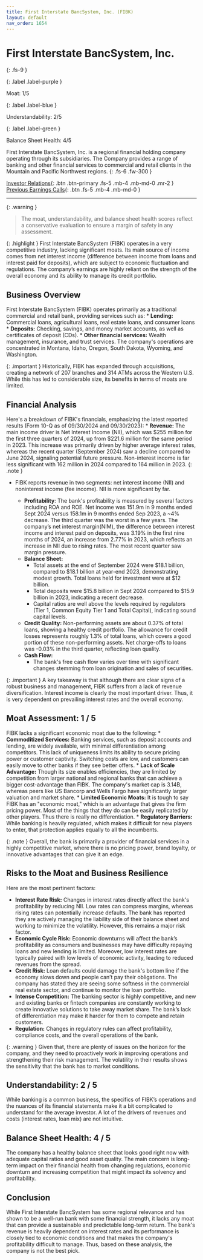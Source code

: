 ```yaml
---
title: First Interstate BancSystem, Inc. (FIBK)
layout: default
nav_order: 1654
---
```


# First Interstate BancSystem, Inc.
{: .fs-9 }

{: .label .label-purple }

Moat: 1/5

{: .label .label-blue }

Understandability: 2/5

{: .label .label-green }

Balance Sheet Health: 4/5

First Interstate BancSystem, Inc. is a regional financial holding company operating through its subsidiaries. The Company provides a range of banking and other financial services to commercial and retail clients in the Mountain and Pacific Northwest regions.
{: .fs-6 .fw-300 }

[Investor Relations](https://www.google.com/search?q=FIBK+investor+relations){: .btn .btn-primary .fs-5 .mb-4 .mb-md-0 .mr-2 }
[Previous Earnings Calls](https://discountingcashflows.com/company/FIBK/transcripts/){: .btn .fs-5 .mb-4 .mb-md-0 }

---

{: .warning }
>The moat, understandability, and balance sheet health scores reflect a conservative evaluation to ensure a margin of safety in any assessment.



{: .highlight }
First Interstate BancSystem (FIBK) operates in a very competitive industry, lacking significant moats. Its main source of income comes from net interest income (difference between income from loans and interest paid for deposits), which are subject to economic fluctuation and regulations. The company’s earnings are highly reliant on the strength of the overall economy and its ability to manage its credit portfolio.

## Business Overview
First Interstate BancSystem (FIBK) operates primarily as a traditional commercial and retail bank, providing services such as:
    *   **Lending:** Commercial loans, agricultural loans, real estate loans, and consumer loans
    *   **Deposits:** Checking, savings, and money market accounts, as well as certificates of deposit (CDs).
    *   **Other financial services:** Wealth management, insurance, and trust services.
The company's operations are concentrated in Montana, Idaho, Oregon, South Dakota, Wyoming, and Washington.

{: .important }
Historically, FIBK has expanded through acquisitions, creating a network of 207 branches and 314 ATMs across the Western U.S. While this has led to considerable size, its benefits in terms of moats are limited.

## Financial Analysis
Here's a breakdown of FIBK's financials, emphasizing the latest reported results (Form 10-Q as of 09/30/2024 and 09/30/2023):
    *   **Revenue:** The main income driver is Net Interest Income (NII), which was $255 million for the first three quarters of 2024, up from $221.6 million for the same period in 2023. This increase was primarily driven by higher average interest rates, whereas the recent quarter (September 2024) saw a decline compared to June 2024, signaling potential future pressure. Non-interest income is far less significant with 162 million in 2024 compared to 164 million in 2023.
{: .note }
*  FIBK reports revenue in two segments: net interest income (NII) and noninterest income (fee income). NII is more significant by far.

   *   **Profitability**: The bank's profitability is measured by several factors including ROA and ROE. Net income was 151.9m in 9 months ended Sept 2024 versus 158.1m in 9 months ended Sep 2023, a ~4% decrease. The third quarter was the worst in a few years. The company’s net interest margin(NIM), the difference between interest income and interest paid on deposits, was 3.19% in the first nine months of 2024, an increase from 2.77% in 2023, which reflects an increase in NII due to rising rates. The most recent quarter saw margin pressure.
    *   **Balance Sheet:**
        *   Total assets at the end of September 2024 were $18.1 billion, compared to $18.1 billion at year-end 2023, demonstrating modest growth. Total loans held for investment were at $12 billion.
        *   Total deposits were $15.8 billion in Sept 2024 compared to $15.9 billion in 2023, indicating a recent decrease.
        *   Capital ratios are well above the levels required by regulators (Tier 1, Common Equity Tier 1 and Total Capital), indicating sound capital levels.
    *    **Credit Quality:** Non-performing assets are about 0.37% of total loans, showing a healthy credit portfolio. The allowance for credit losses represents roughly 1.3% of total loans, which covers a good portion of these non-performing assets. Net charge-offs to loans was -0.03% in the third quarter, reflecting loan quality.
   *   **Cash Flow:**
        *  The bank's free cash flow varies over time with significant changes stemming from loan origination and sales of securities.

{: .important }
A key takeaway is that although there are clear signs of a robust business and management, FIBK suffers from a lack of revenue diversification. Interest income is clearly the most important driver. Thus, it is very dependent on prevailing interest rates and the overall economy.

## Moat Assessment: 1 / 5
FIBK lacks a significant economic moat due to the following:
    *   **Commoditized Services:** Banking services, such as deposit accounts and lending, are widely available, with minimal differentiation among competitors. This lack of uniqueness limits its ability to secure pricing power or customer captivity. Switching costs are low, and customers can easily move to other banks if they see better offers.
    *   **Lack of Scale Advantage:** Though its size enables efficiencies, they are limited by competition from larger national and regional banks that can achieve a bigger cost-advantage than FIBK. The company's market cap is 3.14B, whereas peers like US Bancorp and Wells Fargo have significantly larger valuation and market share.
    *  **Limited Economic Moats:** It is tough to say FIBK has an "economic moat," which is an advantage that gives the firm pricing power. Most of the things that they do can be easily replicated by other players. Thus there is really no differentiation.
    *   **Regulatory Barriers:** While banking is heavily regulated, which makes it difficult for new players to enter, that protection applies equally to all the incumbents.

{: .note }
Overall, the bank is primarily a provider of financial services in a highly competitive market, where there is no pricing power, brand loyalty, or innovative advantages that can give it an edge.

## Risks to the Moat and Business Resilience
Here are the most pertinent factors:

   *   **Interest Rate Risk:** Changes in interest rates directly affect the bank's profitability by reducing NII. Low rates can compress margins, whereas rising rates can potentially increase defaults. The bank has reported they are actively managing the liability side of their balance sheet and working to minimize the volatility. However, this remains a major risk factor.
   *    **Economic Cycle Risk:** Economic downturns will affect the bank’s profitability as consumers and businesses may have difficulty repaying loans and new lending is limited. Moreover, low interest rates are typically paired with low levels of economic activity, leading to reduced revenues from the spread.
   *   **Credit Risk:** Loan defaults could damage the bank's bottom line if the economy slows down and people can’t pay their obligations. The company has stated they are seeing some softness in the commercial real estate sector, and continue to monitor the loan portfolio.
   *  **Intense Competition:** The banking sector is highly competitive, and new and existing banks or fintech companies are constantly working to create innovative solutions to take away market share. The bank’s lack of differentiation may make it harder for them to compete and retain customers.
   *  **Regulation:** Changes in regulatory rules can affect profitability, compliance costs, and the overall operations of the bank.

{: .warning }
Given that, there are plenty of issues on the horizon for the company, and they need to proactively work in improving operations and strengthening their risk management. The volatility in their results shows the sensitivity that the bank has to market conditions.

## Understandability: 2 / 5
While banking is a common business, the specifics of FIBK’s operations and the nuances of its financial statements make it a bit complicated to understand for the average investor. A lot of the drivers of revenues and costs (interest rates, loan mix) are not intuitive.

## Balance Sheet Health: 4 / 5
The company has a healthy balance sheet that looks good right now with adequate capital ratios and good asset quality. The main concern is long-term impact on their financial health from changing regulations, economic downturn and increasing competition that might impact its solvency and profitability.

## Conclusion
While First Interstate BancSystem has some regional relevance and has shown to be a well-run bank with some financial strength, it lacks any moat that can provide a sustainable and predictable long-term return. The bank's revenue is heavily dependent on interest rates and its performance is closely tied to economic conditions and that makes the company's profitability difficult to manage. Thus, based on these analysis, the company is not the best pick.